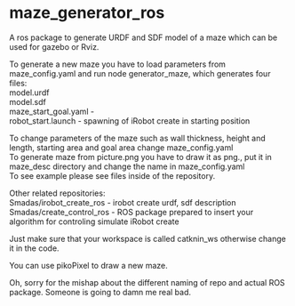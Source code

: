 # maze_generator_ros
A ros package to generate URDF and SDF model of a maze which can be used for gazebo or Rviz.

To generate a new maze you have to load parameters from maze_config.yaml and run node generator_maze, which generates four files:
<br>model.urdf
<br>model.sdf
<br>maze_start_goal.yaml - 
<br>robot_start.launch - spawning of iRobot create in starting position

To change parameters of the maze such as wall thickness, height and length, starting area and goal area change maze_config.yaml
<br>To generate maze from picture.png you have to draw it as png., put it in maze_desc directory and change the name in maze_config.yaml
<br>To see example please see files inside of the repository.

Other related repositories:
<br>Smadas/irobot_create_ros - irobot create urdf, sdf description
<br>Smadas/create_control_ros - ROS package prepared to insert your algorithm for controling simulate iRobot create

Just make sure that your workspace is called catknin_ws otherwise change it in the code.

You can use pikoPixel to draw a new maze.

Oh, sorry for the mishap about the different naming of repo and actual ROS package. Someone is going to damn me real bad.
